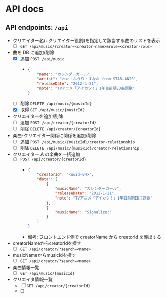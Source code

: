 # API docs

## API endpoints: `/api`

-   クリエイター名(+クリエイター役割)を指定して該当する曲のリストを表示
    -   [ ] `GET /api/music/?creator=<creator-name>&role=<creator-role>`

-   曲を DB に追加/削除
    -   [x] 追加 `POST /api/music`
        -   ```json
            {
                "name": "カレンダーガール",
                "artist": "わか・ふうり・すなお from STAR☆ANIS",
                "releaseDate": "2012-1-21",
                "note": "TVアニメ「アイカツ！」1年目前期ED主題歌"
            }
            ```
    -   [ ] 削除 `DELETE /api/music/{musicId}`
    -   [x] 取得 `GET /api/music/{musicId}`

-   クリエイターを追加/削除
    -   [ ] 追加 `POST /api/creator/{creatorId}`
    -   [ ] 削除 `DELETE /api/creator/{creatorId}`

-   楽曲-クリエイター関係に関係を追加/削除
    -   [ ] 追加 `POST /api/music/{musicId}/creator-relationship`
    -   [ ] 削除 `DELETE /api/music/{musicId}/creator-relationship`

-   クリエイター A の楽曲を一括追加
    -   [ ] `POST /api/creator/{creatorId}`
        -   ```json
            {
                "creatorId": "<uuid-v4>",
                "data": [
                    {
                        "musicName": "カレンダーガール",
                        "releaseDate": "2012-1-21",
                        "note": "TVアニメ「アイカツ！」1年目前期ED主題歌"
                    },
                    {
                        "musicName": "Signalize!"
                    }
                ]
            }
            ```
        -   備考: フロントエンド側で creatorName から creatorId を導出する

-   creatorNameからcreatorIdを探す
    - [ ]  `GET /api/creator/?search=<name>`

-   musicNameからmusicIdを探す
    - [ ]  `GET /api/creator/?search=<name>`

-   楽曲情報一覧
    - [ ]  `GET /api/music/{musicId}`
  
-   クリエイタ情報一覧
    - [ ]  `GET /api/creator/{creatorId}`
    - [ ]  